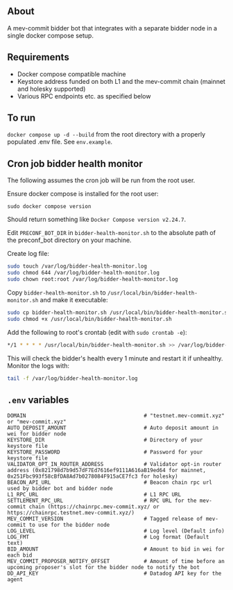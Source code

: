 ## About

A mev-commit bidder bot that integrates with a separate bidder node in a single docker compose setup.

## Requirements
* Docker compose compatible machine
* Keystore address funded on both L1 and the mev-commit chain (mainnet and holesky supported)
* Various RPC endpoints etc. as specified below

## To run 

`docker compose up -d --build` from the root directory with a properly populated .env file. See `env.example`. 

## Cron job bidder health monitor

The following assumes the cron job will be run from the root user.

Ensure docker compose is installed for the root user:

```
sudo docker compose version
```

Should return something like `Docker Compose version v2.24.7`.

Edit `PRECONF_BOT_DIR` in `bidder-health-monitor.sh` to the absolute path of the preconf_bot directory on your machine.

Create log file:

```bash
sudo touch /var/log/bidder-health-monitor.log
sudo chmod 644 /var/log/bidder-health-monitor.log
sudo chown root:root /var/log/bidder-health-monitor.log
```

Copy `bidder-health-monitor.sh` to `/usr/local/bin/bidder-health-monitor.sh` and make it executable:

```bash
sudo cp bidder-health-monitor.sh /usr/local/bin/bidder-health-monitor.sh
sudo chmod +x /usr/local/bin/bidder-health-monitor.sh
```

Add the following to root's crontab (edit with `sudo crontab -e`):

```bash
*/1 * * * * /usr/local/bin/bidder-health-monitor.sh >> /var/log/bidder-health-monitor.log 2>&1
```

This will check the bidder's health every 1 minute and restart it if unhealthy. Monitor the logs with:

```bash
tail -f /var/log/bidder-health-monitor.log
```

## `.env` variables

```
DOMAIN                                      # "testnet.mev-commit.xyz" or "mev-commit.xyz"
AUTO_DEPOSIT_AMOUNT                         # Auto deposit amount in wei for bidder node
KEYSTORE_DIR                                # Directory of your keystore file
KEYSTORE_PASSWORD                           # Password for your keystore file
VALIDATOR_OPT_IN_ROUTER_ADDRESS             # Validator opt-in router address (0x821798d7b9d57dF7Ed7616ef9111A616aB19ed64 for mainnet, 0x251Fbc993f58cBfDA8Ad7b0278084F915aCE7fc3 for holesky)
BEACON_API_URL                              # Beacon chain rpc url used by bidder bot and bidder node
L1_RPC_URL                                  # L1 RPC URL
SETTLEMENT_RPC_URL                          # RPC URL for the mev-commit chain (https://chainrpc.mev-commit.xyz/ or https://chainrpc.testnet.mev-commit.xyz/)
MEV_COMMIT_VERSION                          # Tagged release of mev-commit to use for the bidder node
LOG_LEVEL                                   # Log level (Default info)
LOG_FMT                                     # Log format (Default text)
BID_AMOUNT                                  # Amount to bid in wei for each bid
MEV_COMMIT_PROPOSER_NOTIFY_OFFSET           # Amount of time before an upcoming proposer's slot for the bidder node to notify the bot
DD_API_KEY                                  # Datadog API key for the agent
```

